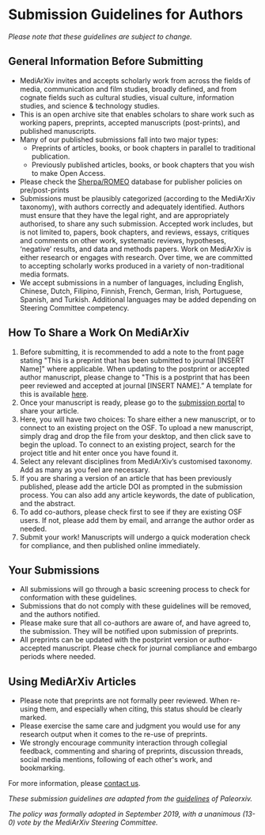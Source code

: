 # Submission Guidelines for Authors

*Please note that these guidelines are subject to change.*

## General Information Before Submitting

* MediArXiv invites and accepts scholarly work from across the fields of media, communication and film studies, broadly defined, and from cognate fields such as cultural studies, visual culture, information studies, and science & technology studies. 
* This is an open archive site that enables scholars to share work such as working papers, preprints, accepted manuscripts (post-prints), and published manuscripts.
* Many of our published submissions fall into two major types:
	* Preprints of articles, books, or book chapters in parallel to traditional publication.
	* Previously published articles, books, or book chapters that you wish to make Open Access.
* Please check the [Sherpa/ROMEO](http://www.sherpa.ac.uk/romeo/index.php) database for publisher policies on pre/post-prints
* Submissions must be plausibly categorized (according to the MediArXiv taxonomy), with authors correctly and adequately identified. Authors must ensure that they have the legal right, and are appropriately authorised, to share any such submission. Accepted work includes, but is not limited to, papers, book chapters, and reviews, essays, critiques and comments on other work, systematic reviews, hypotheses, ‘negative’ results, and data and methods papers. Work on MediArXiv is either research or engages with research. Over time, we are committed to accepting scholarly works produced in a variety of non-traditional media formats.
* We accept submissions in a number of languages, including English, Chinese, Dutch, Filipino, Finnish, French, German, Irish, Portuguese, Spanish, and Turkish. Additional languages may be added depending on Steering Committee competency.
 
## How To Share a Work On MediArXiv

1. Before submitting, it is recommended to add a note to the front page stating "This is a preprint that has been submitted to journal [INSERT Name]" where applicable. When updating to the postprint or accepted author manuscript, please change to "This is a postprint that has been peer reviewed and accepted at journal [INSERT NAME].” A template for this is available [here](https://github.com/MediArXiv/resources/blob/master/Cover_Letter_Template.md).
2. Once your manuscript is ready, please go to the [submission portal](https://mediarxiv.org/submit) to share your article.
3. Here, you will have two choices: To share either a new manuscript, or to connect to an existing project on the OSF. To upload a new manuscript, simply drag and drop the file from your desktop, and then click save to begin the upload. To connect to an existing project, search for the project title and hit enter once you have found it.
4. Select any relevant disciplines from MediArXiv’s customised taxonomy. Add as many as you feel are necessary.
5. If you are sharing a version of an article that has been previously published, please add the article DOI as prompted in the submission process. You can also add any article keywords, the date of publication, and the abstract.
6. To add co-authors, please check first to see if they are existing OSF users. If not, please add them by email, and arrange the author order as needed.
7. Submit your work! Manuscripts will undergo a quick moderation check for compliance, and then published online immediately.

## Your Submissions

* All submissions will go through a basic screening process to check for conformation with these guidelines.
* Submissions that do not comply with these guidelines will be removed, and the authors notified.
* Please make sure that all co-authors are aware of, and have agreed to, the submission. They will be notified upon submission of preprints.
* All preprints can be updated with the postprint version or author-accepted manuscript. Please check for journal compliance and embargo periods where needed.
 
## Using MediArXiv Articles

* Please note that preprints are not formally peer reviewed. When re-using them, and especially when citing, this status should be clearly marked.
* Please exercise the same care and judgment you would use for any research output when it comes to the re-use of preprints.
* We strongly encourage community interaction through collegial feedback, commenting and sharing of preprints, discussion threads, social media mentions, following of each other's work, and bookmarking.

For more information, please [contact us](mailto:mediarxiv@mediarxiv.com).

*These submission guidelines are adapted from the [guidelines](https://github.com/paleorXiv/resources/blob/master/PaleorXiv%20submission%20guidelines%20for%20authors.pdf) of Paleorxiv.*

*The policy was formally adopted in September 2019, with a unanimous (13-0) vote by the MediArXiv Steering Committee.*
